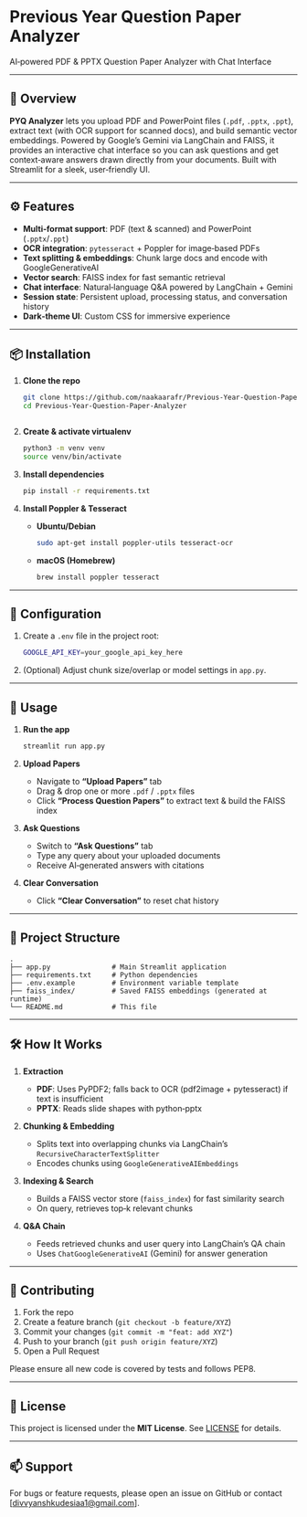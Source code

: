 # Previous Year Question Paper Analyzer

AI‑powered PDF & PPTX Question Paper Analyzer with Chat Interface

---

## 📖 Overview

**PYQ Analyzer** lets you upload PDF and PowerPoint files (`.pdf`, `.pptx`, `.ppt`), extract text (with OCR support for scanned docs), and build semantic vector embeddings. Powered by Google’s Gemini via LangChain and FAISS, it provides an interactive chat interface so you can ask questions and get context‑aware answers drawn directly from your documents. Built with Streamlit for a sleek, user‑friendly UI.

---

## ⚙️ Features

- **Multi‑format support**: PDF (text & scanned) and PowerPoint (`.pptx`/`.ppt`)
- **OCR integration**: `pytesseract` + Poppler for image‑based PDFs
- **Text splitting & embeddings**: Chunk large docs and encode with GoogleGenerativeAI
- **Vector search**: FAISS index for fast semantic retrieval
- **Chat interface**: Natural‑language Q&A powered by LangChain + Gemini
- **Session state**: Persistent upload, processing status, and conversation history
- **Dark‑theme UI**: Custom CSS for immersive experience

---

## 📦 Installation

1. **Clone the repo**  
   ```bash
   git clone https://github.com/naakaarafr/Previous-Year-Question-Paper-Analyzer.git
   cd Previous-Year-Question-Paper-Analyzer



2. **Create & activate virtualenv**

   ```bash
   python3 -m venv venv
   source venv/bin/activate
   ```

3. **Install dependencies**

   ```bash
   pip install -r requirements.txt
   ```

4. **Install Poppler & Tesseract**

   * **Ubuntu/Debian**

     ```bash
     sudo apt-get install poppler-utils tesseract-ocr
     ```
   * **macOS (Homebrew)**

     ```bash
     brew install poppler tesseract
     ```

---

## 🔧 Configuration

1. Create a `.env` file in the project root:

   ```bash
   GOOGLE_API_KEY=your_google_api_key_here
   ```

2. (Optional) Adjust chunk size/overlap or model settings in `app.py`.

---

## 🚀 Usage

1. **Run the app**

   ```bash
   streamlit run app.py
   ```

2. **Upload Papers**

   * Navigate to **“Upload Papers”** tab
   * Drag & drop one or more `.pdf` / `.pptx` files
   * Click **“Process Question Papers”** to extract text & build the FAISS index

3. **Ask Questions**

   * Switch to **“Ask Questions”** tab
   * Type any query about your uploaded documents
   * Receive AI‑generated answers with citations

4. **Clear Conversation**

   * Click **“Clear Conversation”** to reset chat history

---

## 📂 Project Structure

```
.
├── app.py               # Main Streamlit application
├── requirements.txt     # Python dependencies
├── .env.example         # Environment variable template
├── faiss_index/         # Saved FAISS embeddings (generated at runtime)
└── README.md            # This file
```

---

## 🛠 How It Works

1. **Extraction**

   * **PDF**: Uses PyPDF2; falls back to OCR (pdf2image + pytesseract) if text is insufficient
   * **PPTX**: Reads slide shapes with python‑pptx

2. **Chunking & Embedding**

   * Splits text into overlapping chunks via LangChain’s `RecursiveCharacterTextSplitter`
   * Encodes chunks using `GoogleGenerativeAIEmbeddings`

3. **Indexing & Search**

   * Builds a FAISS vector store (`faiss_index`) for fast similarity search
   * On query, retrieves top‑k relevant chunks

4. **Q\&A Chain**

   * Feeds retrieved chunks and user query into LangChain’s QA chain
   * Uses `ChatGoogleGenerativeAI` (Gemini) for answer generation

---

## 🤝 Contributing

1. Fork the repo
2. Create a feature branch (`git checkout -b feature/XYZ`)
3. Commit your changes (`git commit -m "feat: add XYZ"`)
4. Push to your branch (`git push origin feature/XYZ`)
5. Open a Pull Request

Please ensure all new code is covered by tests and follows PEP8.

---

## 📜 License

This project is licensed under the **MIT License**. See [LICENSE](LICENSE) for details.

---

## 📫 Support

For bugs or feature requests, please open an issue on GitHub or contact \[[divvyanshkudesiaa1@gmail.com](divvyanshkudesiaa1@gmail.com)].
